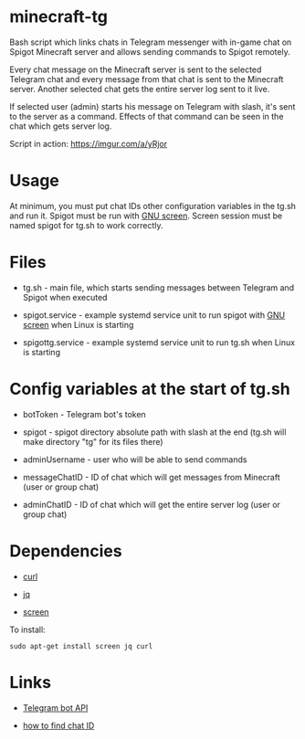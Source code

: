 # minecraft-tg

Bash script which links chats in Telegram messenger with in-game chat on Spigot Minecraft server and allows sending commands to Spigot remotely. 

Every chat message on the Minecraft server is sent to the selected Telegram chat and every message from that chat is sent to the Minecraft server. Another selected chat gets the entire server log sent to it live.

If selected user (admin) starts his message on Telegram with slash, it's sent to the server as a command. Effects of that command can be seen in the chat which gets server log.

Script in action: https://imgur.com/a/yRjor

# Usage

At minimum, you must put chat IDs other configuration variables in the tg.sh and run it. Spigot must be run with [GNU screen](https://www.gnu.org/software/screen/manual/screen.html). Screen session must be named spigot for tg.sh to work correctly.

# Files

* tg.sh - main file,  which starts sending messages between Telegram and Spigot when executed

* spigot.service - example systemd service unit to run spigot with [GNU screen](https://www.gnu.org/software/screen/manual/screen.html) when Linux is starting

* spigottg.service - example systemd service unit to run tg.sh when Linux is starting

# Config variables at the start of tg.sh

* botToken - Telegram bot's token

* spigot - spigot directory absolute path with slash at the end (tg.sh will make directory "tg" for its files there)

* adminUsername - user who will be able to send commands

* messageChatID - ID of chat which will get messages from Minecraft (user or group chat)

* adminChatID - ID of chat which will get the entire server log (user or group chat)

# Dependencies

* [curl](https://curl.haxx.se/)

* [jq](https://stedolan.github.io/jq/)

* [screen](https://www.gnu.org/software/screen/)

To install:

    sudo apt-get install screen jq curl

# Links

* [Telegram bot API](https://core.telegram.org/bots/api)

* [how to find chat ID](https://stackoverflow.com/questions/32683992/find-out-my-own-user-id-for-sending-a-message-with-telegram-api/)
